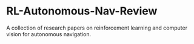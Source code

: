 # RL-Autonomous-Nav-Review
A collection of research papers on reinforcement learning and computer vision for autonomous navigation.
